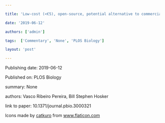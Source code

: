 ---
title: 'Low-cost (<€5), open-source, potential alternative to commercial spectrophotometers'
date: '2019-06-12'
authors: ['admin']
tags:  ['Commentary', 'None', 'PLOS Biology']
layout: 'post'
---
Publishing date: 2019-06-12

Published on: PLOS Biology

summary: None

authors: Vasco Ribeiro Pereira, Bill Stephen Hosker

link to paper: 10.1371/journal.pbio.3000321

Icons made by <a href="https://www.flaticon.com/free-icon/bookshelves_3576884" title="catkuro">catkuro</a> from <a href="https://www.flaticon.com/" title="Flaticon"> www.flaticon.com</a>